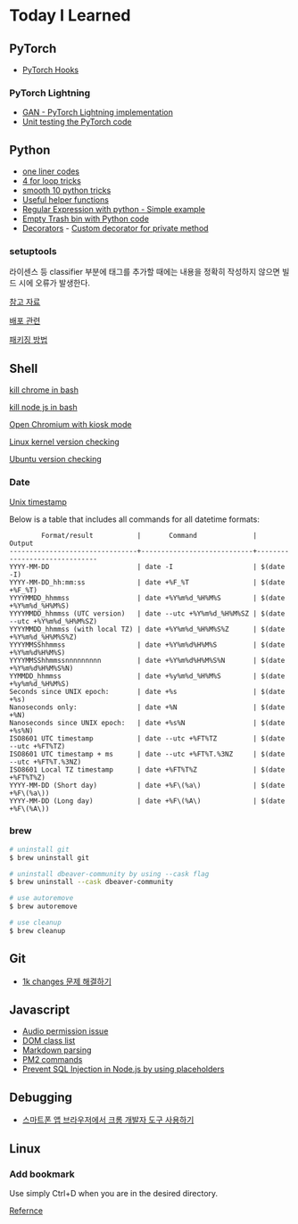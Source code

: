 # Today I Learned

## PyTorch

* [PyTorch Hooks](./pytorch/pytorch_hooks/pytorch_hooks.py)

### PyTorch Lightning

* [GAN - PyTorch Lightning implementation](./pytorch/pytorch_lightning/gan/gan.py)
* [Unit testing the PyTorch code](./pytorch/testing/how_to_test_if_pytorch_code_is_working_as_intended.md)

## Python

* [one liner codes](./python/one_liner.py)
* [4 for loop tricks](./python/4_for_loop_tricks.py)
* [smooth 10 python tricks](./python/smooth_10_tricks.py)
* [Useful helper functions](./python/useful_helper_functions.py)
* [Regular Expression with python - Simple example](./python/regex/simple_regex.py)
* [Empty Trash bin with Python code](./python/empty_trash_bin.py)
* [Decorators](./python/decorator/)
        - [Custom decorator for private method](./python/decorator/private.py)

### setuptools

라이센스 등 classifier 부분에 태그를 추가할 때에는 내용을 정확히 작성하지 않으면 빌드 시에 오류가 발생한다.

[참고 자료](https://pypi.org/classifiers/)

[배포 관련](https://rampart81.github.io/post/python_package_publish/)

[패키징 방법](https://data-newbie.tistory.com/770)

## Shell

[kill chrome in bash](./bash/kill_chrome.sh)

[kill node js in bash](./bash/kill_node_js.sh)

[Open Chromium with kiosk mode](./bash/chromium_kiosk_mode.sh)

[Linux kernel version checking](./bash/linux_kern_ver_check.sh)

[Ubuntu version checking](./bash/ubuntu_version_check.sh)

### Date

[Unix timestamp](./bash/unix_timestamp.sh)

Below is a table that includes all commands for all datetime formats:

```
        Format/result           |       Command              |          Output
--------------------------------+----------------------------+------------------------------
YYYY-MM-DD                      | date -I                    | $(date -I)
YYYY-MM-DD_hh:mm:ss             | date +%F_%T                | $(date +%F_%T)
YYYYMMDD_hhmmss                 | date +%Y%m%d_%H%M%S        | $(date +%Y%m%d_%H%M%S)
YYYYMMDD_hhmmss (UTC version)   | date --utc +%Y%m%d_%H%M%SZ | $(date --utc +%Y%m%d_%H%M%SZ)
YYYYMMDD_hhmmss (with local TZ) | date +%Y%m%d_%H%M%S%Z      | $(date +%Y%m%d_%H%M%S%Z)
YYYYMMSShhmmss                  | date +%Y%m%d%H%M%S         | $(date +%Y%m%d%H%M%S)
YYYYMMSShhmmssnnnnnnnnn         | date +%Y%m%d%H%M%S%N       | $(date +%Y%m%d%H%M%S%N)
YYMMDD_hhmmss                   | date +%y%m%d_%H%M%S        | $(date +%y%m%d_%H%M%S)
Seconds since UNIX epoch:       | date +%s                   | $(date +%s)
Nanoseconds only:               | date +%N                   | $(date +%N)
Nanoseconds since UNIX epoch:   | date +%s%N                 | $(date +%s%N)
ISO8601 UTC timestamp           | date --utc +%FT%TZ         | $(date --utc +%FT%TZ)
ISO8601 UTC timestamp + ms      | date --utc +%FT%T.%3NZ     | $(date --utc +%FT%T.%3NZ)
ISO8601 Local TZ timestamp      | date +%FT%T%Z              | $(date +%FT%T%Z)
YYYY-MM-DD (Short day)          | date +%F\(%a\)             | $(date +%F\(%a\))
YYYY-MM-DD (Long day)           | date +%F\(%A\)             | $(date +%F\(%A\))
```

### brew

```bash
# uninstall git
$ brew uninstall git

# uninstall dbeaver-community by using --cask flag
$ brew uninstall --cask dbeaver-community

# use autoremove
$ brew autoremove

# use cleanup
$ brew cleanup
```

## Git

* [1k changes 문제 해결하기](./Git/solve_1k.md)

## Javascript

* [Audio permission issue](./javascript/audio_permission_for_autoplay/README.md)
* [DOM class list](./javascript/DOM_classList/DOM_classList.md)
* [Markdown parsing](./javascript/markdown_parsing/README.md)
* [PM2 commands](./javascript/pm2/pm2_commands.md)
* [Prevent SQL Injection in Node.js by using placeholders](./javascript/sql/prevent_sql_injection.js)

## Debugging

* [스마트폰 앱 브라우저에서 크롬 개발자 도구 사용하기](https://medium.com/cashwalk/%EC%8A%A4%EB%A7%88%ED%8A%B8%ED%8F%B0-%EC%95%B1-%EB%B8%8C%EB%9D%BC%EC%9A%B0%EC%A0%80%EC%97%90%EC%84%9C-%ED%81%AC%EB%A1%AC-%EA%B0%9C%EB%B0%9C%EC%9E%90-%EB%8F%84%EA%B5%AC-%EC%82%AC%EC%9A%A9%ED%95%98%EA%B8%B0-c6a34d9aeb02)

## Linux

### Add bookmark

Use simply Ctrl+D when you are in the desired directory.

[Refernce](https://askubuntu.com/questions/83118/create-a-link-to-a-folder-on-the-left-panel-of-nautilus-file-manager)
